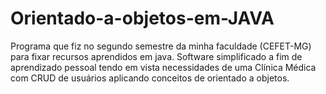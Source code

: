 # Orientado-a-objetos-em-JAVA
Programa que fiz no segundo semestre da minha faculdade (CEFET-MG) para fixar recursos aprendidos em java. 
Software simplificado a fim de aprendizado pessoal
tendo em vista necessidades de uma Clínica Médica com CRUD
de usuários aplicando conceitos de orientado a objetos.
